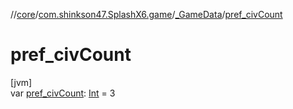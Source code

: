 //[core](../../../index.md)/[com.shinkson47.SplashX6.game](../index.md)/[_GameData](index.md)/[pref_civCount](pref_civ-count.md)

# pref_civCount

[jvm]\
var [pref_civCount](pref_civ-count.md): [Int](https://kotlinlang.org/api/latest/jvm/stdlib/kotlin/-int/index.html) = 3
